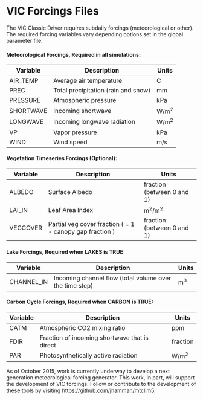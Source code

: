# VIC Forcings Files

The VIC Classic Driver requires subdaily forcings (meteorological or other).  The required forcing variables vary depending options set in the global parameter file.

#### Meteorological Forcings, Required in all simulations:

| Variable   | Description                         | Units           |
|------------|-------------------------------------|---------------- |
| AIR_TEMP   | Average air temperature             | C               |
| PREC       | Total precipitation (rain and snow) | mm              |
| PRESSURE   | Atmospheric pressure                | kPa             |
| SHORTWAVE  | Incoming shortwave                  | W/m<sup>2</sup> |
| LONGWAVE   | Incoming longwave radiation         | W/m<sup>2</sup> |
| VP         | Vapor pressure                      | kPa             |
| WIND       | Wind speed                          | m/s             |

#### Vegetation Timeseries Forcings (Optional):

| Variable   | Description                                              | Units                       |
|------------|----------------------------------------------------------|---------------------------- |
| ALBEDO     | Surface Albedo                                           | fraction (between 0 and 1)  |
| LAI_IN     | Leaf Area Index                                          | m<sup>2</sup>/m<sup>2</sup> |
| VEGCOVER   | Partial veg cover fraction ( = 1 - canopy gap fraction ) | fraction (between 0 and 1)  |

#### Lake Forcings, Required when LAKES is TRUE:

| Variable   | Description                                              | Units           |
|------------|----------------------------------------------------------|---------------- |
| CHANNEL_IN | Incoming channel flow (total volume over the time step)  | m<sup>3</sup>   |

#### Carbon Cycle Forcings, Required when CARBON is TRUE:

| Variable   | Description                                   | Units           |
|------------|-----------------------------------------------|---------------- |
| CATM       | Atmospheric CO2 mixing ratio                  | ppm             |
| FDIR       | Fraction of incoming shortwave that is direct | fraction        |
| PAR        | Photosynthetically active radiation           | W/m<sup>2</sup> |

As of October 2015, work is currently underway to develop a next generation meteorological forcing generator. This work, in part, will support the development of VIC forcings.  Follow or contribute to the development of these tools by visiting https://github.com/jhamman/mtclim5.
